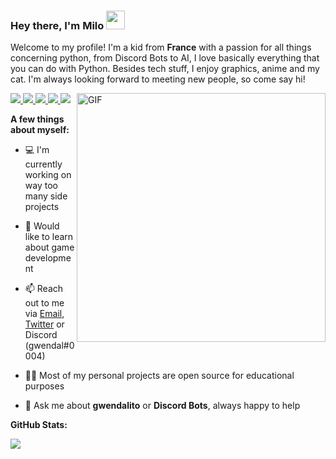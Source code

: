 ### Hey there, I'm Milo <img src="https://media.giphy.com/media/hvRJCLFzcasrR4ia7z/giphy.gif" width="30px">

Welcome to my profile! I'm a kid from **France** with a passion for all things concerning python,
from Discord Bots to AI, I love basically everything that you can do with Python. Besides tech stuff,
I enjoy graphics, anime and my cat. I'm always looking forward to meeting new people, so come say hi!

<a href="https://github.com/gwendalos">
  <img src="https://badges.pufler.dev/visits/vbe0201/gwendalos?style=flat-square&color=black&logo=github">
</a>
<a href="https://github.com/gwendalos">
  <img src="https://badges.pufler.dev/years/gwendalos?style=flat-square&color=black&logo=github">
</a>
<a href="https://github.com/gwendalos?tab=repositories">
  <img src="https://badges.pufler.dev/repos/gwendalos?style=flat-square&color=black&logo=github">
</a>
<a href="https://gist.github.com/gwendalos">
  <img src="https://badges.pufler.dev/gists/gwendalos?style=flat-square&color=black&logo=github">
</a>
<a href="https://badges.pufler.dev">
  <img src="https://badges.pufler.dev/commits/monthly/gwendalos?style=flat-square&color=black&logo=github">
</a>

<img align="right" alt="GIF" src="https://github.com/vbe0201/vbe0201/blob/master/hackermans.gif?raw=true" width="398px">

**A few things about myself:**

- 💻 I'm currently working on way too many side projects

- 🧐 Would like to learn about game development

- 📫 Reach out to me via [Email](mailto:milo@gwendalito.com), [Twitter](https://twitter.com/gwendaldev)
or Discord (gwendal#0004)

- 👨‍💻 Most of my personal projects are open source for educational purposes

- 💬 Ask me about **gwendalito** or **Discord Bots**, always happy to help

**GitHub Stats:**

<img src="https://github-readme-stats.vercel.app/api?username=gwendalos&show_icons=true&theme=tokyonight">
